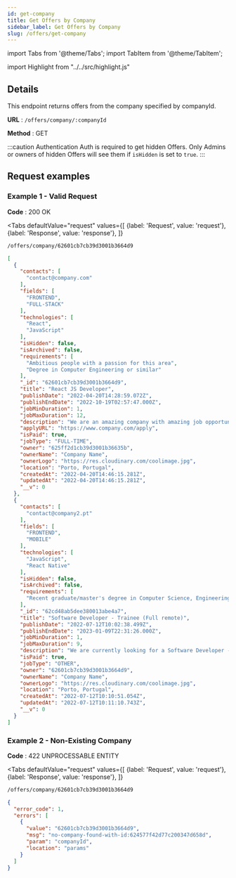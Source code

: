 ```yaml
---
id: get-company
title: Get Offers by Company
sidebar_label: Get Offers by Company
slug: /offers/get-company
---
```


import Tabs from '@theme/Tabs';
import TabItem from '@theme/TabItem';

import Highlight from "../../src/highlight.js"

## Details

This endpoint returns offers from the company specified by companyId.

**URL** : `/offers/company/:companyId`

**Method** : <Highlight level="info" inline>GET</Highlight>

:::caution Authentication
Auth is required to get hidden Offers. Only Admins or owners of hidden Offers will see them if `isHidden` is set
to `true`.
:::

## Request examples

### Example 1 - Valid Request

**Code** : <Highlight level="success" inline>200 OK</Highlight>

<Tabs
defaultValue="request"
values={[
{label: 'Request', value: 'request'},
{label: 'Response', value: 'response'},
]}
>

<TabItem value="request">

```bash
/offers/company/62601cb7cb39d3001b3664d9
```

</TabItem>

<TabItem value="response">

```json
[
  {
    "contacts": [
      "contact@company.com"
    ],
    "fields": [
      "FRONTEND",
      "FULL-STACK"
    ],
    "technologies": [
      "React",
      "JavaScript"
    ],
    "isHidden": false,
    "isArchived": false,
    "requirements": [
      "Ambitious people with a passion for this area",
      "Degree in Computer Engineering or similar"
    ],
    "_id": "62601cb7cb39d3001b3664d9",
    "title": "React JS Developer",
    "publishDate": "2022-04-20T14:28:59.072Z",
    "publishEndDate": "2022-10-19T02:57:47.000Z",
    "jobMinDuration": 1,
    "jobMaxDuration": 12,
    "description": "We are an amazing company with amazing job opportunities. We're currently looking for amazing engineers",
    "applyURL": "https://www.company.com/apply",
    "isPaid": true,
    "jobType": "FULL-TIME",
    "owner": "625ff2d1cb39d3001b36635b",
    "ownerName": "Company Name",
    "ownerLogo": "https://res.cloudinary.com/coolimage.jpg",
    "location": "Porto, Portugal",
    "createdAt": "2022-04-20T14:46:15.281Z",
    "updatedAt": "2022-04-20T14:46:15.281Z",
    "__v": 0
  },
  {
    "contacts": [
      "contact@company2.pt"
    ],
    "fields": [
      "FRONTEND",
      "MOBILE"
    ],
    "technologies": [
      "JavaScript",
      "React Native"
    ],
    "isHidden": false,
    "isArchived": false,
    "requirements": [
      "Recent graduate/master's degree in Computer Science, Engineering or similar areas"
    ],
    "_id": "62cd48ab5dee380013abe4a7",
    "title": "Software Developer - Trainee (Full remote)",
    "publishDate": "2022-07-12T10:02:38.499Z",
    "publishEndDate": "2023-01-09T22:31:26.000Z",
    "jobMinDuration": 1,
    "jobMaxDuration": 9,
    "description": "We are currently looking for a Software Developer - Graduate Trainee to join our Creative Tech team.",
    "isPaid": true,
    "jobType": "OTHER",
    "owner": "62601cb7cb39d3001b3664d9",
    "ownerName": "Company Name",
    "ownerLogo": "https://res.cloudinary.com/coolimage.jpg",
    "location": "Porto, Portugal",
    "createdAt": "2022-07-12T10:10:51.054Z",
    "updatedAt": "2022-07-12T10:11:10.743Z",
    "__v": 0
  }
]
```

</TabItem>
</Tabs>

### Example 2 - Non-Existing Company

**Code** : <Highlight level="danger" inline>422 UNPROCESSABLE ENTITY</Highlight>

<Tabs
defaultValue="request"
values={[
{label: 'Request', value: 'request'},
{label: 'Response', value: 'response'},
]}
>

<TabItem value="request">

```bash
/offers/company/62601cb7cb39d3001b3664d9
```

</TabItem>

<TabItem value="response">

```json
{
  "error_code": 1,
  "errors": [
    {
      "value": "62601cb7cb39d3001b3664d9",
      "msg": "no-company-found-with-id:624577f42d77c200347d658d",
      "param": "companyId",
      "location": "params"
    }
  ]
}
```

</TabItem>
</Tabs>
